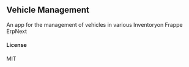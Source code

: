 ## Vehicle Management

An app for the management of vehicles in various Inventoryon Frappe ErpNext

#### License

MIT
